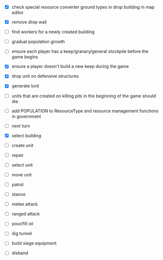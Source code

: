 - [X] check special resource converter ground types in drop building in map editor
- [X] remove drop wall
- [ ] find workers for a newly created building
- [ ] gradual population growth
- [ ] ensure each player has a keep/granary/general stockpile before the game begins
- [X] ensure a player doesn't build a new keep during the game
- [X] drop unit on defensive structures
- [X] generate lord
- [ ] units that are created on killing pits in the beginning of the game should die
- [ ] add POPULATION to ResourceType and resource management functions in government

- [ ] next turn
- [X] select building
- [ ] create unit
- [ ] repair
- [ ] select unit
- [ ] move unit
- [ ] patrol
- [ ] stance
- [ ] melee attack
- [ ] ranged attack
- [ ] pour/fill oil
- [ ] dig tunnel
- [ ] build siege equipment
- [ ] disband
